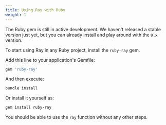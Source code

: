 ```yaml
---
title: Using Ray with Ruby
weight: 1
---
```


The Ruby gem is still in active development. We haven't released a stable version just yet, but you can already install and play around with the `0.x` version.

To start using Ray in any Ruby project, install the `ruby-ray` gem.

Add this line to your application's Gemfile:

```ruby
gem 'ruby-ray'
```

And then execute:

```bash
bundle install
```

Or install it yourself as:

```bash
gem install ruby-ray
```

You should be able to use the `ray` function without any other steps.
